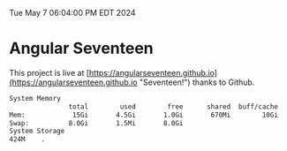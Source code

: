 Tue May  7 06:04:00 PM EDT 2024

# Angular Seventeen


This project is live at [https://angularseventeen.github.io](https://angularseventeen.github.io "Seventeen!") thanks to Github.

```bash
System Memory
               total        used        free      shared  buff/cache   available
Mem:            15Gi       4.5Gi       1.0Gi       670Mi        10Gi        10Gi
Swap:          8.0Gi       1.5Mi       8.0Gi
System Storage
424M	.
```
```bash
